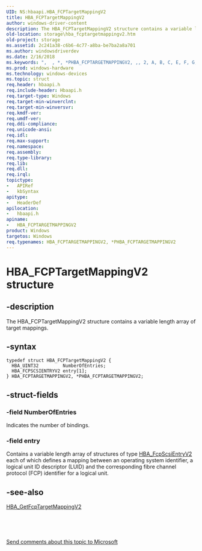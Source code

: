 ```yaml
---
UID: NS:hbaapi.HBA_FCPTargetMappingV2
title: HBA_FCPTargetMappingV2
author: windows-driver-content
description: The HBA_FCPTargetMappingV2 structure contains a variable length array of target mappings.
old-location: storage\hba_fcptargetmappingv2.htm
old-project: storage
ms.assetid: 2c241a38-c6b6-4c77-a8ba-be7ba2a8a701
ms.author: windowsdriverdev
ms.date: 2/16/2018
ms.keywords: ",  , *, *PHBA_FCPTARGETMAPPINGV2, ,, 2, A, B, C, E, F, G, H, HBA_FCPTARGETMAPPINGV2, HBA_FCPTARGETMAPPINGV2 structure [Storage Devices], HBA_FCPTargetMappingV2, HBA_FCPTargetMappingV2 structure [Storage Devices], I, M, N, P, PHBA_FCPTARGETMAPPINGV2, PHBA_FCPTARGETMAPPINGV2 structure pointer [Storage Devices], R, T, V, _, a, e, g, hbaapi/HBA_FCPTargetMappingV2, hbaapi/PHBA_FCPTARGETMAPPINGV2, i, n, p, r, storage.hba_fcptargetmappingv2, structs-Fibre_316084b2-47c7-46e2-aa1e-1d99a97de1cb.xml, t"
ms.prod: windows-hardware
ms.technology: windows-devices
ms.topic: struct
req.header: hbaapi.h
req.include-header: Hbaapi.h
req.target-type: Windows
req.target-min-winverclnt: 
req.target-min-winversvr: 
req.kmdf-ver: 
req.umdf-ver: 
req.ddi-compliance: 
req.unicode-ansi: 
req.idl: 
req.max-support: 
req.namespace: 
req.assembly: 
req.type-library: 
req.lib: 
req.dll: 
req.irql: 
topictype:
-	APIRef
-	kbSyntax
apitype:
-	HeaderDef
apilocation:
-	hbaapi.h
apiname:
-	HBA_FCPTARGETMAPPINGV2
product: Windows
targetos: Windows
req.typenames: HBA_FCPTARGETMAPPINGV2, *PHBA_FCPTARGETMAPPINGV2
---
```


# HBA_FCPTargetMappingV2 structure


## -description


The HBA_FCPTargetMappingV2 structure contains a variable length array of target mappings. 


## -syntax


````
typedef struct HBA_FCPTargetMappingV2 {
  HBA_UINT32         NumberOfEntries;
  HBA_FCPSCSIENTRYV2 entry[1];
} HBA_FCPTARGETMAPPINGV2, *PHBA_FCPTARGETMAPPINGV2;
````


## -struct-fields




### -field NumberOfEntries

Indicates the number of bindings.


### -field entry

Contains a variable length array of structures of type <a href="..\hbaapi\ns-hbaapi-hba_fcpscsientryv2.md">HBA_FcpScsiEntryV2</a> each of which defines a mapping between an operating system identifier, a logical unit ID descriptor (LUID) and the corresponding fibre channel protocol (FCP) identifier for a logical unit. 


## -see-also

<a href="..\hbaapi\nf-hbaapi-hba_getfcptargetmappingv2.md">HBA_GetFcpTargetMappingV2</a>



 

 

<a href="mailto:wsddocfb@microsoft.com?subject=Documentation%20feedback [storage\storage]:%20HBA_FCPTargetMappingV2 structure%20 RELEASE:%20(2/16/2018)&amp;body=%0A%0APRIVACY STATEMENT%0A%0AWe use your feedback to improve the documentation. We don't use your email address for any other purpose, and we'll remove your email address from our system after the issue that you're reporting is fixed. While we're working to fix this issue, we might send you an email message to ask for more info. Later, we might also send you an email message to let you know that we've addressed your feedback.%0A%0AFor more info about Microsoft's privacy policy, see http://privacy.microsoft.com/en-us/default.aspx." title="Send comments about this topic to Microsoft">Send comments about this topic to Microsoft</a>

